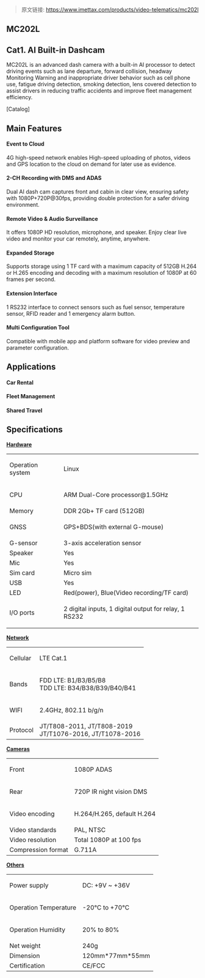 > 原文链接: <https://www.imettax.com/products/video-telematics/mc202l> 

 ## **MC202L**​

## Cat1. AI Built-in Dashcam 

MC202L is an advanced dash camera with a built-in AI processor to detect driving events such as lane departure, forward collision, headway Monitoring Warning and inappropriate driver behavior such as cell phone use, fatigue driving detection, smoking detection, lens covered detection to assist drivers in reducing traffic accidents and improve fleet management efficiency. 

[Catalog]

## Main Features

#### Event to Cloud  

4G high-speed network enables High-speed uploading of photos, videos and GPS location to the cloud on demand for later use as evidence.  

#### 2-CH Recording with DMS and ADAS  

Dual AI dash cam captures front and cabin in clear view, ensuring safety with 1080P+720P@30fps, providing double protection for a safer driving environment.  

#### Remote Video & Audio Surveillance  

It offers 1080P HD resolution, microphone, and speaker. Enjoy clear live video and monitor your car remotely, anytime, anywhere. 

#### Expanded Storage

Supports storage using 1 TF card with a maximum capacity of 512GB H.264 or H.265 encoding and decoding with a maximum resolution of 1080P at 60 frames per second. 

#### Extension Interface  

1 RS232 interface to connect sensors such as fuel sensor, temperature sensor, RFID reader and 1 emergency alarm button.  

#### Multi Configuration Tool  

Compatible with mobile app and platform software for video preview and parameter configuration.  

## Applications

#### Car Rental

#### Fleet Management

#### Shared Travel

## Specifications

[**Hardware**](#)

<table class="table table-bordered o_table"><tbody><tr><td><p><span>Operation system</span><br></p></td><td><p><span>Linux</span><br></p></td></tr><tr><td><p><span>CPU</span><br></p></td><td><p><span>ARM Dual-Core processor@1.5GHz</span><br></p></td></tr><tr><td><span>Memory</span></td><td><span>DDR 2Gb+ TF card (512GB)&nbsp;</span><br></td></tr><tr><td><p><span>GNSS</span><br></p></td><td><p><span><span>GPS+BDS(with external G-mouse)</span></span><br></p></td></tr><tr><td><span>G-sensor</span><br></td><td><span>3-axis acceleration sensor&nbsp;</span><br></td></tr><tr><td><span>Speaker</span><br></td><td><span>Yes</span></td></tr><tr><td><span>Mic</span><br></td><td><span>Yes</span></td></tr><tr><td><span>Sim card</span></td><td><span>Micro sim</span></td></tr><tr><td><span>USB</span></td><td><span>Yes</span></td></tr><tr><td><span>LED</span><br></td><td><span>Red(power), Blue(Video recording/TF card)</span></td></tr><tr><td><span>I/O ports</span></td><td><p><span>2 digital inputs, </span><span class="text-black">1 digital output for relay,</span><span> 1 RS232</span><br></p></td></tr></tbody></table>

[**Network**](#)

<table class="table table-bordered o_table"><tbody><tr><td><p><span>Cellular</span><br></p></td><td><p><span>LTE Cat.1</span><br></p></td></tr><tr><td><p><span>Bands</span><br></p></td><td><p><strong></strong><span>FDD LTE: B1/B3/B5/B8<br>TDD LTE: B34/B38/B39/B40/B41</span><br></p></td></tr><tr><td><p><span>WIFI</span><br></p></td><td><p><span>2.4GHz, 802.11 b/g/n</span><br></p></td></tr><tr><td><span>Protocol</span><br></td><td><span>JT/T808-2011, JT/T808-2019<br>JT/T1076-2016, JT/T1078-2016</span><br></td></tr></tbody></table>

[**Cameras**](#)  

<table class="table table-bordered o_table"><tbody><tr><td><p><span>Front</span><br></p></td><td><p><span>1080P ADAS</span><br></p></td></tr><tr><td><span>Rear</span></td><td><p><span>720P IR night vision DMS</span></p></td></tr><tr><td><span>Video encoding</span></td><td><p><span>H.264/H.265, default H.264<br></span></p></td></tr><tr><td><span>Video standards</span></td><td><span>PAL, NTSC</span></td></tr><tr><td><span>Video resolution</span><br></td><td><span></span><span class="text-black">Total 1080P at 100 fps</span><span></span><br></td></tr><tr><td><span>Compression format</span><br></td><td><span>G.711A&nbsp;</span><br></td></tr></tbody></table>

[**Others**](#)  

<table class="table table-bordered o_table"><tbody><tr><td><p><span>Power supply</span></p></td><td><p><span>DC: +9V ~ +36V</span></p></td></tr><tr><td><p><span>Operation Temperature</span></p></td><td><p><span>-20℃ to +70℃</span></p></td></tr><tr><td><p><span>Operation Humidity</span></p></td><td><p><span>20% to 80%</span></p></td></tr><tr><td><span>Net weight</span></td><td><span>240g</span></td></tr><tr><td><span>Dimension</span></td><td><span>120mm*77mm*55mm</span></td></tr><tr><td><span>Certification</span><br></td><td><span>CE/FCC</span><br></td></tr></tbody></table>
